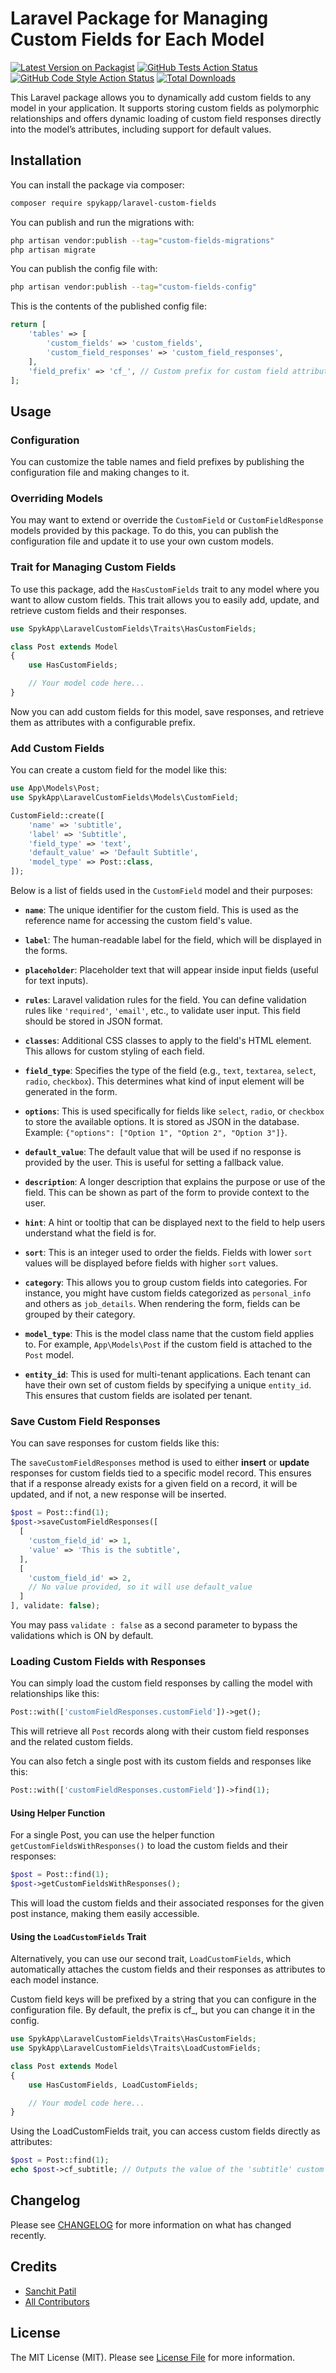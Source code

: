 # Laravel Package for Managing Custom Fields for Each Model

[![Latest Version on Packagist](https://img.shields.io/packagist/v/spykapp/laravel-custom-fields.svg?style=flat-square)](https://packagist.org/packages/spykapp/laravel-custom-fields)
[![GitHub Tests Action Status](https://img.shields.io/github/actions/workflow/status/spykapp/laravel-custom-fields/run-tests.yml?branch=main&label=tests&style=flat-square)](https://github.com/spykapp/laravel-custom-fields/actions?query=workflow%3Arun-tests+branch%3Amain)
[![GitHub Code Style Action Status](https://img.shields.io/github/actions/workflow/status/spykapp/laravel-custom-fields/fix-php-code-style-issues.yml?branch=main&label=code%20style&style=flat-square)](https://github.com/spykapp/laravel-custom-fields/actions?query=workflow%3A"Fix+PHP+code+style+issues"+branch%3Amain)
[![Total Downloads](https://img.shields.io/packagist/dt/spykapp/laravel-custom-fields.svg?style=flat-square)](https://packagist.org/packages/spykapp/laravel-custom-fields)

This Laravel package allows you to dynamically add custom fields to any model in your application. It supports storing custom fields as polymorphic relationships and offers dynamic loading of custom field responses directly into the model’s attributes, including support for default values.

## Installation

You can install the package via composer:

```bash
composer require spykapp/laravel-custom-fields
```

You can publish and run the migrations with:

```bash
php artisan vendor:publish --tag="custom-fields-migrations"
php artisan migrate
```

You can publish the config file with:

```bash
php artisan vendor:publish --tag="custom-fields-config"
```

This is the contents of the published config file:

```php
return [
    'tables' => [
        'custom_fields' => 'custom_fields',
        'custom_field_responses' => 'custom_field_responses',
    ],
    'field_prefix' => 'cf_', // Custom prefix for custom field attributes
];
```

## Usage
### Configuration

You can customize the table names and field prefixes by publishing the configuration file and making changes to it.

### Overriding Models
You may want to extend or override the `CustomField` or `CustomFieldResponse` models provided by this package. To do this, you can publish the configuration file and update it to use your own custom models.

### Trait for Managing Custom Fields
To use this package, add the `HasCustomFields` trait to any model where you want to allow custom fields. This trait allows you to easily add, update, and retrieve custom fields and their responses.
```php
use SpykApp\LaravelCustomFields\Traits\HasCustomFields;

class Post extends Model
{
    use HasCustomFields;

    // Your model code here...
}
```
Now you can add custom fields for this model, save responses, and retrieve them as attributes with a configurable prefix.
### Add Custom Fields
You can create a custom field for the model like this:

```php
use App\Models\Post;
use SpykApp\LaravelCustomFields\Models\CustomField;

CustomField::create([
    'name' => 'subtitle',
    'label' => 'Subtitle',
    'field_type' => 'text',
    'default_value' => 'Default Subtitle',
    'model_type' => Post::class,
]);
```
Below is a list of fields used in the `CustomField` model and their purposes:

- **`name`**: The unique identifier for the custom field. This is used as the reference name for accessing the custom field's value.

- **`label`**: The human-readable label for the field, which will be displayed in the forms.

- **`placeholder`**: Placeholder text that will appear inside input fields (useful for text inputs).

- **`rules`**: Laravel validation rules for the field. You can define validation rules like `'required'`, `'email'`, etc., to validate user input. This field should be stored in JSON format.

- **`classes`**: Additional CSS classes to apply to the field's HTML element. This allows for custom styling of each field.

- **`field_type`**: Specifies the type of the field (e.g., `text`, `textarea`, `select`, `radio`, `checkbox`). This determines what kind of input element will be generated in the form.

- **`options`**: This is used specifically for fields like `select`, `radio`, or `checkbox` to store the available options. It is stored as JSON in the database. Example: `{"options": ["Option 1", "Option 2", "Option 3"]}`.

- **`default_value`**: The default value that will be used if no response is provided by the user. This is useful for setting a fallback value.

- **`description`**: A longer description that explains the purpose or use of the field. This can be shown as part of the form to provide context to the user.

- **`hint`**: A hint or tooltip that can be displayed next to the field to help users understand what the field is for.

- **`sort`**: This is an integer used to order the fields. Fields with lower `sort` values will be displayed before fields with higher `sort` values.

- **`category`**: This allows you to group custom fields into categories. For instance, you might have custom fields categorized as `personal_info` and others as `job_details`. When rendering the form, fields can be grouped by their category.

- **`model_type`**: This is the model class name that the custom field applies to. For example, `App\Models\Post` if the custom field is attached to the `Post` model.

- **`entity_id`**: This is used for multi-tenant applications. Each tenant can have their own set of custom fields by specifying a unique `entity_id`. This ensures that custom fields are isolated per tenant.

### Save Custom Field Responses
You can save responses for custom fields like this:

The `saveCustomFieldResponses` method is used to either **insert** or **update** responses for custom fields tied to a specific model record. This ensures that if a response already exists for a given field on a record, it will be updated, and if not, a new response will be inserted.

```php
$post = Post::find(1);
$post->saveCustomFieldResponses([
  [
    'custom_field_id' => 1,
    'value' => 'This is the subtitle',
  ],
  [
    'custom_field_id' => 2,
    // No value provided, so it will use default_value
  ]
], validate: false);
```
You may pass `validate : false` as a second parameter to bypass the validations which is ON by default.

### Loading Custom Fields with Responses
You can simply load the custom field responses by calling the model with relationships like this:
```php
Post::with(['customFieldResponses.customField'])->get();
```
This will retrieve all `Post` records along with their custom field responses and the related custom fields.

You can also fetch a single post with its custom fields and responses like this:
```php
Post::with(['customFieldResponses.customField'])->find(1);
```

#### Using Helper Function

For a single Post, you can use the helper function `getCustomFieldsWithResponses()` to load the custom fields and their responses:
```php
$post = Post::find(1);
$post->getCustomFieldsWithResponses();
```
This will load the custom fields and their associated responses for the given post instance, making them easily accessible.

#### Using the `LoadCustomFields` Trait
Alternatively, you can use our second trait, `LoadCustomFields`, which automatically attaches the custom fields and their responses as attributes to each model instance.

Custom field keys will be prefixed by a string that you can configure in the configuration file. By default, the prefix is cf_, but you can change it in the config.

```php
use SpykApp\LaravelCustomFields\Traits\HasCustomFields;
use SpykApp\LaravelCustomFields\Traits\LoadCustomFields;

class Post extends Model
{
    use HasCustomFields, LoadCustomFields;

    // Your model code here...
}
```
Using the LoadCustomFields trait, you can access custom fields directly as attributes:

```php
$post = Post::find(1);
echo $post->cf_subtitle; // Outputs the value of the 'subtitle' custom field, or null if not set
```

## Changelog

Please see [CHANGELOG](CHANGELOG.md) for more information on what has changed recently.


## Credits

- [Sanchit Patil](https://github.com/SpykApp)
- [All Contributors](../../contributors)

## License

The MIT License (MIT). Please see [License File](LICENSE.md) for more information.
